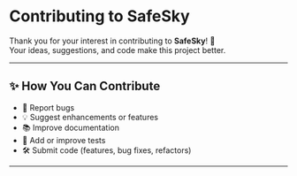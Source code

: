 # Contributing to SafeSky

Thank you for your interest in contributing to **SafeSky**! 🚀  
Your ideas, suggestions, and code make this project better.

---

## ✨ How You Can Contribute

- 🐞 Report bugs
- 💡 Suggest enhancements or features
- 📚 Improve documentation
- 🧪 Add or improve tests
- 🛠️ Submit code (features, bug fixes, refactors)

---


